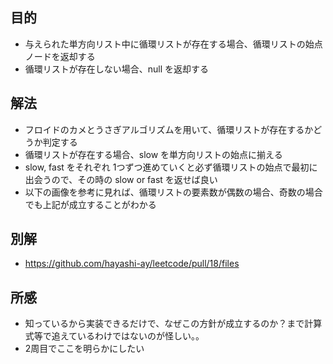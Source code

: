 ## 目的
- 与えられた単方向リスト中に循環リストが存在する場合、循環リストの始点ノードを返却する
- 循環リストが存在しない場合、null を返却する


## 解法
- フロイドのカメとうさぎアルゴリズムを用いて、循環リストが存在するかどうか判定する
- 循環リストが存在する場合、slow を単方向リストの始点に揃える
- slow, fast をそれぞれ 1つずつ進めていくと必ず循環リストの始点で最初に出会うので、その時の slow or fast を返せば良い
- 以下の画像を参考に見れば、循環リストの要素数が偶数の場合、奇数の場合でも上記が成立することがわかる

## 別解
- https://github.com/hayashi-ay/leetcode/pull/18/files

## 所感
- 知っているから実装できるだけで、なぜこの方針が成立するのか？まで計算式等で追えているわけではないのが怪しい。。
- 2周目でここを明らかにしたい
